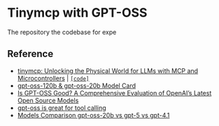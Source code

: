 # Tinymcp with GPT-OSS
The repository the codebase for expe

## Reference
- [tinymcp: Unlocking the Physical World for LLMs with MCP and Microcontrollers](https://blog.golioth.io/tinymcp-unlocking-the-physical-world-for-llms-with-mcp-and-microcontrollers/) | [`[code]`](https://github.com/golioth/tinymcp)
- [gpt-oss-120b & gpt-oss-20b Model Card](https://cdn.openai.com/pdf/419b6906-9da6-406c-a19d-1bb078ac7637/oai_gpt-oss_model_card.pdf)
- [Is GPT-OSS Good? A Comprehensive Evaluation of
OpenAI’s Latest Open Source Models](https://arxiv.org/pdf/2508.12461)
- [gpt-oss is great for tool calling](https://www.reddit.com/r/LocalLLaMA/comments/1mj6pi9/gptoss_is_great_for_tool_calling/)
- [Models Comparison gpt-oss-20b vs gpt-5 vs gpt-4.1](https://platform.openai.com/docs/models/compare?model=gpt-oss-20b)